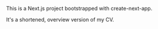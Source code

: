 This is a Next.js project bootstrapped with create-next-app. 

It's a shortened, overview version of my CV.
